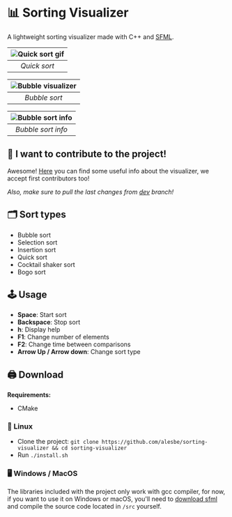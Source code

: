 # 📊 Sorting Visualizer

A lightweight sorting visualizer made with C++ and [SFML](https://www.sfml-dev.org/index.php).

| ![Quick sort gif](https://i.imgur.com/TsWwumg.gif) | 
|:--:| 
| *Quick sort* |

| ![Bubble visualizer](https://i.imgur.com/086SZ51.png) | 
|:--:| 
| *Bubble sort* |

| ![Bubble sort info](https://i.imgur.com/P5ypw86.png) | 
|:--:| 
| *Bubble sort info* |

## 📖 I want to contribute to the project!
Awesome! [Here](https://github.com/alesbe/sorting-visualizer/wiki) you can find some useful info about the visualizer, we accept first contributors too!

*Also, make sure to pull the last changes from [dev](https://github.com/alesbe/sorting-visualizer/tree/dev) branch!*

## 🗂️ Sort types
- Bubble sort
- Selection sort
- Insertion sort
- Quick sort
- Cocktail shaker sort
- Bogo sort

## 🕹️ Usage
- **Space**: Start sort <br>
- **Backspace**: Stop sort <br>
- **h**: Display help <br>
- **F1**: Change number of elements <br>
- **F2**: Change time between comparisons <br>
- **Arrow Up / Arrow down**: Change sort type <br>

## 🖨️ Download
**Requirements:**
- CMake

### 🐧 Linux
- Clone the project: `git clone https://github.com/alesbe/sorting-visualizer && cd sorting-visualizer`
- Run `./install.sh`

### 🖥️ Windows / MacOS
The libraries included with the project only work with gcc compiler, for now, if you want to use it on Windows or macOS, you'll need to [download sfml](https://www.sfml-dev.org/download/sfml/2.5.1/) and compile the source code located in `/src` yourself.
